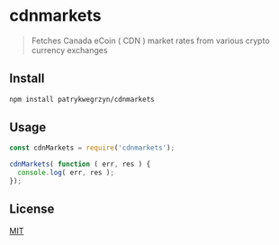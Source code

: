 # cdnmarkets

> Fetches Canada eCoin ( CDN ) market rates from various crypto currency exchanges


## Install

```bash
npm install patrykwegrzyn/cdnmarkets
```

## Usage
```javascript
const cdnMarkets = require('cdnmarkets');

cdnMarkets( function ( err, res ) {
  console.log( err, res );
});
```
## License

[MIT](http://vjpr.mit-license.org)

[npm-image]: https://img.shields.io/npm/v/live-xxx.svg
[npm-url]: https://npmjs.org/package/live-xxx
[travis-image]: https://img.shields.io/travis/live-js/live-xxx/master.svg
[travis-url]: https://travis-ci.org/live-js/live-xxx
[coveralls-image]: https://img.shields.io/coveralls/live-js/live-xxx/master.svg
[coveralls-url]: https://coveralls.io/r/live-js/live-xxx?branch=master
